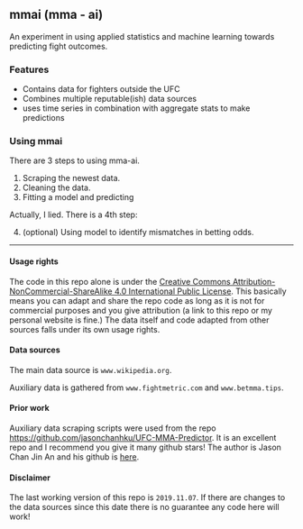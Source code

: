## mmai (mma - ai)
An experiment in using applied statistics and machine learning towards predicting fight outcomes.


### Features
* Contains data for fighters outside the UFC
* Combines multiple reputable(ish) data sources
* uses time series in combination with aggregate stats to make predictions

### Using mmai

There are 3 steps to using mma-ai.

1. Scraping the newest data.
2. Cleaning the data.
3. Fitting a model and predicting

Actually, I lied. There is a 4th step:

4. (optional) Using model to identify mismatches in betting odds.

---

#### Usage rights
The code in this repo alone is under the [Creative Commons Attribution-NonCommercial-ShareAlike 4.0 International Public License](https://creativecommons.org/licenses/by-nc-sa/4.0/).
This basically means you can adapt and share the repo code as long as it is not for commercial purposes and you give attribution (a link to this repo or my personal website is fine.)
The data itself and code adapted from other sources falls under its own usage rights.

#### Data sources
The main data source is `www.wikipedia.org`. 

Auxiliary data is gathered from `www.fightmetric.com` and `www.betmma.tips`.


#### Prior work
Auxiliary data scraping scripts were used from the repo https://github.com/jasonchanhku/UFC-MMA-Predictor. It is an excellent repo and I recommend you give it many github stars! The author is Jason Chan Jin An and his github is [here](https://github.com/jasonchanhku).


#### Disclaimer
The last working version of this repo is `2019.11.07`. If there are changes to the data sources since this date there is no guarantee any code here will work!



